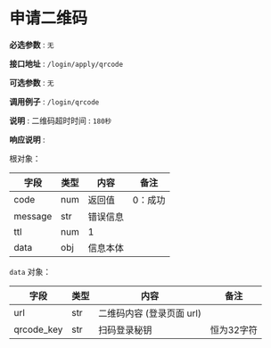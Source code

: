 # 申请二维码

**必选参数** : `无`

**接口地址** : `/login/apply/qrcode`

**可选参数** : `无`

**调用例子** : `/login/qrcode`

**说明** : 二维码超时时间 : `180秒`

**响应说明** :

根对象：

| 字段      | 类型  | 内容   | 备注   |
|---------|-----|------|------|
| code    | num | 返回值  | 0：成功 |
| message | str | 错误信息 |      |
| ttl     | num | 1    |      |
| data    | obj | 信息本体 |      |

`data` 对象：

| 字段         | 类型  | 内容               | 备注     |
|------------|-----|------------------|--------|
| url        | str | 二维码内容 (登录页面 url) |        |
| qrcode_key | str | 扫码登录秘钥           | 恒为32字符 |
